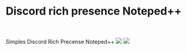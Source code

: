 <h1>Discord rich presence Noteped++</h1><br>
<br>
Simples Discord Rich Precense Noteped++
<img src="https://i.imgur.com/JtuAve3.png">
<img src="https://i.imgur.com/3grut5W.png">
